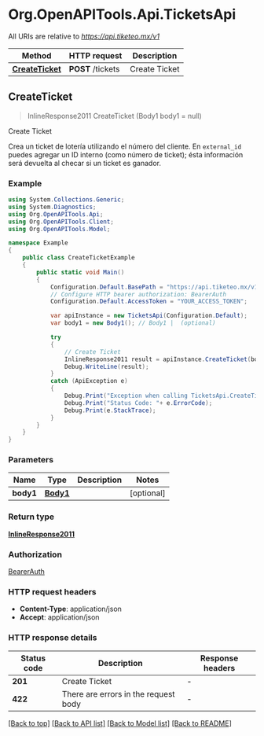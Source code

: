 # Org.OpenAPITools.Api.TicketsApi

All URIs are relative to *https://api.tiketeo.mx/v1*

Method | HTTP request | Description
------------- | ------------- | -------------
[**CreateTicket**](TicketsApi.md#createticket) | **POST** /tickets | Create Ticket



## CreateTicket

> InlineResponse2011 CreateTicket (Body1 body1 = null)

Create Ticket

Crea un ticket de lotería utilizando el número del cliente. En `external_id` puedes agregar un ID interno (como número de ticket); ésta información será devuelta al checar si un ticket es ganador.

### Example

```csharp
using System.Collections.Generic;
using System.Diagnostics;
using Org.OpenAPITools.Api;
using Org.OpenAPITools.Client;
using Org.OpenAPITools.Model;

namespace Example
{
    public class CreateTicketExample
    {
        public static void Main()
        {
            Configuration.Default.BasePath = "https://api.tiketeo.mx/v1";
            // Configure HTTP bearer authorization: BearerAuth
            Configuration.Default.AccessToken = "YOUR_ACCESS_TOKEN";

            var apiInstance = new TicketsApi(Configuration.Default);
            var body1 = new Body1(); // Body1 |  (optional) 

            try
            {
                // Create Ticket
                InlineResponse2011 result = apiInstance.CreateTicket(body1);
                Debug.WriteLine(result);
            }
            catch (ApiException e)
            {
                Debug.Print("Exception when calling TicketsApi.CreateTicket: " + e.Message );
                Debug.Print("Status Code: "+ e.ErrorCode);
                Debug.Print(e.StackTrace);
            }
        }
    }
}
```

### Parameters


Name | Type | Description  | Notes
------------- | ------------- | ------------- | -------------
 **body1** | [**Body1**](Body1.md)|  | [optional] 

### Return type

[**InlineResponse2011**](InlineResponse2011.md)

### Authorization

[BearerAuth](../README.md#BearerAuth)

### HTTP request headers

- **Content-Type**: application/json
- **Accept**: application/json


### HTTP response details
| Status code | Description | Response headers |
|-------------|-------------|------------------|
| **201** | Create Ticket |  -  |
| **422** | There are errors in the request body |  -  |

[[Back to top]](#)
[[Back to API list]](../README.md#documentation-for-api-endpoints)
[[Back to Model list]](../README.md#documentation-for-models)
[[Back to README]](../README.md)

